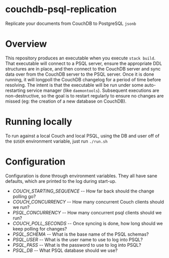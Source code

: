 # couchdb-psql-replication
Replicate your documents from CouchDB to PostgreSQL `jsonb`

# Overview

This repository produces an executable when you execute `stack build`. 
That executable will connect to a PSQL server, ensure the appropriate DDL
structures are in place, and then connect to the CouchDB server and sync
data over from the CouchDB server to the PSQL server. Once it is done running,
it will longpoll the CouchDB changelog for a period of time before resolving.
The intent is that the executable will be run under some auto-restarting 
service manager (like `daemontools`). Subsequent executions are 
non-destructive, so the goal is to restart regularly to ensure no changes
are missed (eg: the creation of a new database on CouchDB).

# Running locally

To run against a local Couch and local PSQL, using the DB and user off of the
`$USER` environment variable, just run `./run.sh`

# Configuration

Configuration is done through environment variables. They all have sane defaults,
which are printed to the log during start-up.

  * *COUCH_STARTING_SEQUENCE* -- How far back should the change polling go?
  * *COUCH_CONCURRENCY* -- How many concurrent Couch clients should we run?
  * *PSQL_CONCURRENCY* -- How many concurrent psql clients should we run?
  * *COUCH_POLL_SECONDS* -- Once syncing is done, how long should we keep polling for changes?
  * *PSQL_SCHEMA* -- What is the base name of the PSQL schemas?
  * *PSQL_USER* -- What is the user name to use to log into PSQL?
  * *PSQL_PASS* -- What is the password to use to log into PSQL?
  * *PSQL_DB* -- What PSQL database should we use?

